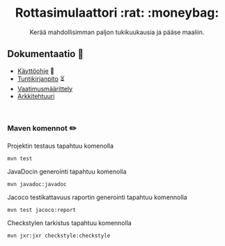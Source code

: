 <div align="center">
  <h1 align="center">Rottasimulaattori :rat: :moneybag:</h1>
  
  <p align="center">
    Kerää mahdollisimman paljon tukikuukausia ja pääse maaliin.
  </p>
</div>

## Dokumentaatio 📝
- [Käyttöohje](https://github.com/D3lux3/ot-harjoitustyo/blob/master/documentation/kayttoohje.md) :scroll:
- [Tuntikirjanpito](https://github.com/D3lux3/ot-harjoitustyo/blob/master/documentation/tuntikirjanpito.md) :hourglass_flowing_sand:
- [Vaatimusmäärittely](https://github.com/D3lux3/ot-harjoitustyo/blob/master/documentation/vaatimusmaarittely.md)
- [Arkkitehtuuri](https://github.com/D3lux3/ot-harjoitustyo/blob/master/documentation/arkkitehtuuri.md)
<br />

### Maven komennot :pencil2:
Projektin testaus tapahtuu komenolla

```mvn test```

JavaDocin generointi tapahtuu komenolla

```mvn javadoc:javadoc```

Jacoco testikattavuus raportin generointi tapahtuu komennolla

```mvn test jacoco:report```

Checkstylen tarkistus tapahtuu komennolla

 ```mvn jxr:jxr checkstyle:checkstyle```
